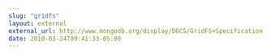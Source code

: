 ```yaml
---
slug: "gridfs"
layout: external
external_url: http://www.mongodb.org/display/DOCS/GridFS+Specification
date: 2010-03-24T09:41:33-05:00
---
```

